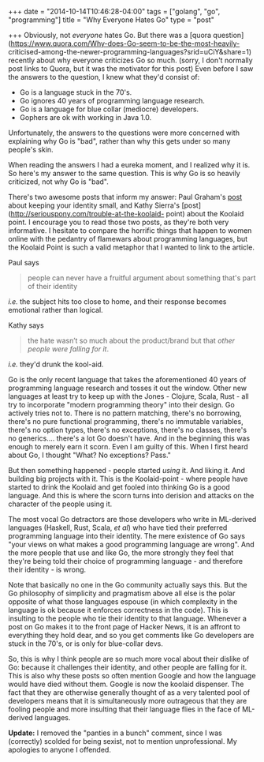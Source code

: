 +++
date = "2014-10-14T10:46:28-04:00"
tags = ["golang", "go", "programming"]
title = "Why Everyone Hates Go"
type = "post"

+++
Obviously, not *everyone* hates Go.  But there was a [quora
question](https://www.quora.com/Why-does-Go-seem-to-be-the-most-heavily-
criticised-among-the-newer-programming-languages?srid=uCiY&share=1) recently
about why everyone criticizes Go so much. (sorry, I don't normally post links to
Quora, but it was the motivator for this post) Even before I saw the answers to
the question, I knew what they'd consist of:

* Go is a language stuck in the 70's.
* Go ignores 40 years of programming language research.
* Go is a language for blue collar (mediocre) developers.
* Gophers are ok with working in Java 1.0.

Unfortunately, the answers to the questions were more concerned with explaining
why Go is "bad", rather than why this gets under so many people's skin.

When reading the answers I had a eureka moment, and I realized why it is. So
here's my answer to the same question. This is why Go is so heavily criticized,
not why Go is "bad".

There's two awesome posts that inform my answer: Paul Graham's
[post](http://www.paulgraham.com/identity.html) about keeping your identity
small, and Kathy Sierra's [post](http://seriouspony.com/trouble-at-the-koolaid-
point) about the Koolaid point. I encourage you to read those two posts, as
they're both very informative.  I hesitate to compare the horrific things that
happen to women online with the pedantry of flamewars about programming
languages, but the Koolaid Point is such a valid metaphor that I wanted to link
to the article.

Paul says

>people can never have a fruitful argument about
something that's part of their identity 

*i.e.* the subject hits too close to home,
and their response becomes emotional rather than logical.

Kathy says 

>the hate wasn’t so much about the product/brand but that *other people were falling for it*. 

*i.e.* they'd drunk the kool-aid.

Go is the only recent language that takes the aforementioned 40 years of
programming language research and tosses it out the window. Other new languages
at least try to keep up with the Jones - Clojure, Scala, Rust - all try to
incorporate "modern programming theory" into their design. Go actively tries
not to. There is no pattern matching, there's no borrowing, there's no pure
functional programming, there's no immutable variables, there's no option types,
there's no exceptions, there's no classes, there's no generics.... there's a lot
Go doesn't have. And in the beginning this was enough to merely earn it scorn.
Even I am guilty of this. When I first heard about Go, I thought "What? No
exceptions? Pass."

But then something happened - people started *using* it. And liking it. And
building big projects with it. This is the Koolaid-point - where people have
started to drink the Koolaid and get fooled into thinking Go is a good
language. And this is where the scorn turns into derision and attacks on the
character of the people using it.

The most vocal Go detractors are those developers who write in ML-derived
languages (Haskell, Rust, Scala, *et al*) who have tied their preferred
programming language into their identity. The mere existence of Go says
"your views on what makes a good programming language are wrong". And the more
people that use and like Go, the more strongly they feel that they're being told
their choice of programming language - and therefore their identity - is wrong.

Note that basically no one in the Go community actually says this. But the Go
philosophy of simplicity and pragmatism above all else is the polar opposite of
what those languages espouse (in which complexity in the language is ok because
it enforces correctness in the code). This is insulting to the people who tie
their identity to that language. Whenever a post on Go makes it to the front
page of Hacker News, it is an affront to everything they hold dear, and so you
get comments like Go developers are stuck in the 70's, or is only for blue-collar devs.

So, this is why I think people are so much more vocal about their dislike of Go:
because it challenges their identity, and other people are falling for it. This
is also why these posts so often mention Google and how the language would have
died without them. Google is now the koolaid dispenser. The fact that they
are otherwise generally thought of as a very talented pool of developers means
that it is simultaneously more outrageous that they are fooling people and more
insulting that their language flies in the face of ML-derived languages.

**Update:**  I removed the "panties in a bunch" comment, since I was (correctly)
scolded for being sexist, not to mention unprofessional.  My apologies to
anyone I offended.
